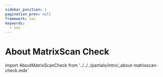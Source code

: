 ```yaml
---
sidebar_position: 1
pagination_prev: null
framework: ios
keywords:
  - ios
---
```


# About MatrixScan Check

import AboutMatrixScanCheck from '../../../partials/intro/_about-matrixscan-check.mdx'

<AboutMatrixScanCheck />
